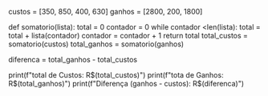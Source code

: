 custos = [350, 850, 400, 630] 
ganhos = [2800, 200, 1800]      

def somatorio(lista):
    total = 0
    contador = 0
    while contador <len(lista):
        total = total + lista(contador)
        contador = contador + 1 
        return total
total_custos = somatorio(custos)
total_ganhos = somatorio(ganhos)

diferenca = total_ganhos - total_custos

print(f"total de Custos: R$(total_custos)")
print(f"tota de Ganhos: R$(total_ganhos)")
print(f"Diferença (ganhos - custos): R$(diferenca)")


